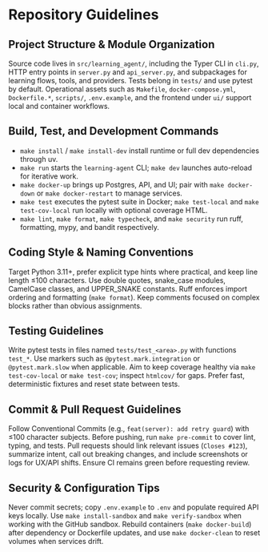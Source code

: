 # Repository Guidelines

## Project Structure & Module Organization
Source code lives in `src/learning_agent/`, including the Typer CLI in `cli.py`, HTTP entry points in `server.py` and `api_server.py`, and subpackages for learning flows, tools, and providers. Tests belong in `tests/` and use pytest by default. Operational assets such as `Makefile`, `docker-compose.yml`, `Dockerfile.*`, `scripts/`, `.env.example`, and the frontend under `ui/` support local and container workflows.

## Build, Test, and Development Commands
- `make install` / `make install-dev` install runtime or full dev dependencies through uv.
- `make run` starts the `learning-agent` CLI; `make dev` launches auto-reload for iterative work.
- `make docker-up` brings up Postgres, API, and UI; pair with `make docker-down` or `make docker-restart` to manage services.
- `make test` executes the pytest suite in Docker; `make test-local` and `make test-cov-local` run locally with optional coverage HTML.
- `make lint`, `make format`, `make typecheck`, and `make security` run ruff, formatting, mypy, and bandit respectively.

## Coding Style & Naming Conventions
Target Python 3.11+, prefer explicit type hints where practical, and keep line length ≤100 characters. Use double quotes, snake_case modules, CamelCase classes, and UPPER_SNAKE constants. Ruff enforces import ordering and formatting (`make format`). Keep comments focused on complex blocks rather than obvious assignments.

## Testing Guidelines
Write pytest tests in files named `tests/test_<area>.py` with functions `test_*`. Use markers such as `@pytest.mark.integration` or `@pytest.mark.slow` when applicable. Aim to keep coverage healthy via `make test-cov-local` or `make test-cov`; inspect `htmlcov/` for gaps. Prefer fast, deterministic fixtures and reset state between tests.

## Commit & Pull Request Guidelines
Follow Conventional Commits (e.g., `feat(server): add retry guard`) with ≤100 character subjects. Before pushing, run `make pre-commit` to cover lint, typing, and tests. Pull requests should link relevant issues (`Closes #123`), summarize intent, call out breaking changes, and include screenshots or logs for UX/API shifts. Ensure CI remains green before requesting review.

## Security & Configuration Tips
Never commit secrets; copy `.env.example` to `.env` and populate required API keys locally. Use `make install-sandbox` and `make verify-sandbox` when working with the GitHub sandbox. Rebuild containers (`make docker-build`) after dependency or Dockerfile updates, and use `make docker-clean` to reset volumes when services drift.
